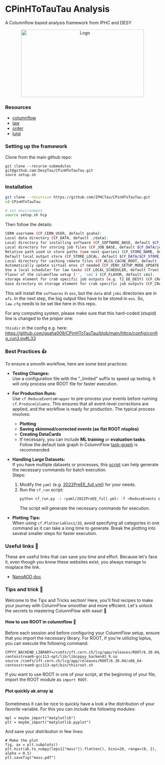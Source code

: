 # CPinHToTauTau Analysis

A Columnflow based analysis framework from IPHC and DESY

<!-- marker-before-logo -->

<div style="text-align: center;">
    <img src="assets/logo.png" alt="Logo" style="width: 400px; height: 220px; display: block; margin: 0 auto;">
</div>

<!-- marker-after-logo -->

### Resources

- [columnflow](https://github.com/columnflow/columnflow/tree/master)
- [law](https://github.com/riga/law)
- [order](https://github.com/riga/order)
- [luigi](https://github.com/spotify/luigi)

### Setting up the framework
Clone from the main github repo:
```
git clone --recurse-submodules git@github.com:DesyTau/CPinHToTauTau.git
soure setup.sh
```




### Installation

```sh
git clone --recursive https://github.com/IPHCTau/CPinHToTauTau.git
cd CPinHToTauTau

# set environment
source setup.sh hcp
```

Then follow the details:

```sh
CERN username (CF_CERN_USER, default gsaha):  
Local data directory (CF_DATA, default ./data):  
Local directory for installing software (CF_SOFTWARE_BASE, default $CF_DATA/software):  /eos/user/g/gsaha/CPinHToTauTauData                            
Local directory for storing job files (CF_JOB_BASE, default $CF_DATA/jobs):             
Relative path used in store paths (see next queries) (CF_STORE_NAME, default cf_store):  
Default local output store (CF_STORE_LOCAL, default $CF_DATA/$CF_STORE_NAME):  
Local directory for caching remote files (CF_WLCG_CACHE_ROOT, default ''):  
Automatically update virtual envs if needed (CF_VENV_SETUP_MODE_UPDATE, default False):  
Use a local scheduler for law tasks (CF_LOCAL_SCHEDULER, default True):  
Flavor of the columnflow setup ('', 'cms') (CF_FLAVOR, default cms):  
storage element for crab specific job outputs (e.g. T2_DE_DESY) (CF_CRAB_STORAGE_ELEMENT, default ''):  
base directory on storage element for crab specific job outputs (CF_CRAB_BASE_DIRECTORY, default /store/user/$CF_CERN_USER/cf_crab_outputs):
```

This will install the `softwares` in `eos`, but the `data` and `jobs` directories are in `afs`.
In the next step, the big output files have to be stored in `eos`.
So, `law.cfg` needs to be set like here in this repo.

For any computing system, please make sure that this hard-coded (stupid) line is changed to the proper one:

`thisdir` in the config e.g. here: https://github.com/gsaha009/CPinHToTauTau/blob/main/httcp/config/config_run3.py#L33

### Best Practices :+1:

To ensure a smooth workflow, here are some best practices:

- **Testing Changes:**  
  Use a configuration file with the "_limited" suffix to speed up testing. It will only process one ROOT file for faster execution.

- **For Production Runs:**  
  Use `cf.ReduceEventsWrapper` to pre-process your events before running `cf.ProduceColumns`. This ensures that all event-level corrections are applied, and the workflow is ready for production. The typical process involves:
  - **Plotting**
  - **Saving skimmed/corrected events (as flat ROOT ntuples)**
  - **Creating DataCards**
  - If necessary, you can include **ML training** or **evaluation tasks**.  
  Follow the default task graph in ColumnFlow [task-graph](https://github.com/columnflow/columnflow/wiki#default-task-graph) is recommended.

- **Handling Large Datasets:**  
  If you have multiple datasets or processes, this [script](https://github.com/IPHCTau/CPinHToTauTau/blob/main/cf_run.py) can help generate the necessary commands for batch execution.  
  Steps:
  1. Modify the `yaml` (e.g. [2022PreEE_full.yml](https://github.com/IPHCTau/CPinHToTauTau/blob/main/yamls/2022PreEE_full.yml)) for your needs.
  2. Run the `cf_run` script:  
     ```sh
     python cf_run.py -i <yaml/2022PreEE_full.yml> -f <ReduceEvents or other>
     ```
     The script will generate the necessary commands for execution.

- **Plotting Tips:**  
  When using `cf.PlotVariables1/2D`, avoid specifying all categories in one command as it can take a long time to generate. Break the plotting into several smaller steps for faster execution.


### Useful links :paperclip: 
These are useful links that can save you time and effort.  Because let's face it, even though you know these websites exist, you always manage to misplace the link.

- [NanoAOD doc](https://cms-nanoaod-integration.web.cern.ch/autoDoc/NanoAODv12/2022/2023/doc_DYJetsToLL_M-50_TuneCP5_13p6TeV-madgraphMLM-pythia8_Run3Summer22NanoAODv12-130X_mcRun3_2022_realistic_v5-v2.html#GenPart)

### Tips and trick :hear_no_evil:
Welcome to the Tips and Tricks section! Here, you'll find recipes to make your journey with ColumnFlow smoother and more efficient. Let's unlock the secrets to mastering ColumnFlow with ease! :rocket:


#### How to use ROOT in columnflow :deciduous_tree:
Before each session and before configuring your ColumnFlow setup, ensure that you import the necessary library. For ROOT, if you're utilizing lxplus, you can execute the following command:

```
CPPYY_BACKEND_LIBRARY=/cvmfs/sft.cern.ch/lcg/app/releases/ROOT/6.30.04/x86_64-centosstream9-gcc113-opt/lib/libcppyy_backend3_9.so
source /cvmfs/sft.cern.ch/lcg/app/releases/ROOT/6.30.04/x86_64-centosstream9-gcc113-opt/bin/thisroot.sh 
```

If you want to use ROOT in one of your script, at the beginning of your file, import the ROOT module as `import ROOT`.

#### Plot quickly ak.array :bar_chart:	
Sometimess it can be nice to quickly have a look a the distribution of your favorite variable. For this you can include the following modules: 
```
mpl = maybe_import("matplotlib")
plt = maybe_import("matplotlib.pyplot")
```

And save your distribution in few lines:

```
# Make the plot
fig, ax = plt.subplots()
plt.hist(ak.to_numpy(leps1["mass"]).flatten(), bins=20, range=(0, 2), alpha = 0.5)
plt.savefig("mass.pdf") 
```

